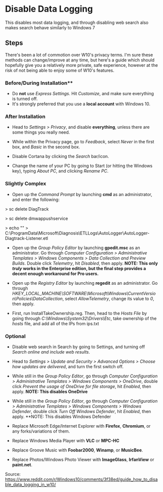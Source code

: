 # Disable Data Logging
This disables most data logging, and through disabling web search also makes search behave similarly to Windows 7

## Steps
There's been a lot of commotion over W10's privacy terms. I'm sure these methods can change/improve at any time, but here's a guide which should hopefully give you a relatively more private, safe experience, however at the risk of not being able to enjoy some of W10's features.

### Before/During Installation**

* Do **not** use *Express Settings*. Hit *Customize*, and make sure everything is turned off.
* It's strongly preferred that you use a **local account** with Windows 10.

### After Installation

* Head to *Settings &gt; Privacy*, and disable **everything**, unless there are some things you really need.

* While within the Privacy page, go to *Feedback*, select *Never* in the first box, and *Basic* in the second box.

* Disable Cortana by clicking the *Search* bar/icon.

* Change the name of your PC by going to Start (or hitting the Windows key), typing *About PC*, and clicking *Rename PC*.

### Slightly Complex

* Open up the *Command Prompt* by launching **cmd** as an administrator, and enter the following:

&gt; sc delete DiagTrack

&gt; sc delete dmwappushservice

&gt; echo "" &gt; C:\ProgramData\Microsoft\Diagnosis\ETLLogs\AutoLogger\AutoLogger-Diagtrack-Listener.etl

* Open up the *Group Policy Editor* by launching **gpedit.msc** as an administrator. Go through *Computer Configuration &gt; Administrative Templates &gt; Windows Components &gt; Data Collection and Preview Builds*. Double click *Telemetry*, hit *Disabled*, then apply. **NOTE: This only *truly* works in the Enterprise edition, but the final step provides a decent enough workaround for Pro users.**



* Open up the *Registry Editor* by launching **regedit** as an administrator. Go through *HKEY_LOCAL_MACHINE\SOFTWARE\Microsoft\Windows\CurrentVersion\Policies\DataCollection*, select *AllowTelemetry*, change its value to *0*, then apply.

* First, run InstallTakeOwnership.reg. Then, head to the *Hosts File* by going through *C:\Windows\System32\Drivers\Etc*, take ownership of the *hosts* file, and add all of the IPs from ips.txt

### Optional
* Disable web search in Search by going to Settings, and turning off *Search online and include web results*.

* Head to *Settings &gt; Update and Security &gt; Advanced Options &gt; Choose how updates are delivered*, and turn the first switch off.

* While still in the *Group Policy Editor*, go through *Computer Configuration &gt; Administrative Templates &gt; Windows Components &gt; OneDrive*, double click *Prevent the usage of OneDrive for file storage*, hit *Enabled*, then apply. **NOTE: This disables OneDrive**

* While still in the *Group Policy Editor*, go through *Computer Configuration &gt; Administrative Templates &gt; Windows Components &gt; Windows Defender*, double click *Turn Off Windows Defender*, hit *Enabled*, then apply. **NOTE: This disables Windows Defender

* Replace Microsoft Edge/Internet Explorer with **Firefox**, **Chromium**, or any forks/variations of them.
* Replace Windows Media Player with **VLC** or **MPC-HC**

* Replace Groove Music with **Foobar2000**, **Winamp**, or **MusicBee**.

* Replace Photos/Windows Photo Viewer with **ImageGlass**, **IrfanView** or **paint.net**.


Source: https://www.reddit.com/r/Windows10/comments/3f38ed/guide_how_to_disable_data_logging_in_w10/
